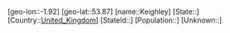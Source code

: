 ﻿---
location: [53.87,-1.92]
type: City
tags:
- geo/City


SpocWebEntityId: 31371
isDeleted: false
confidential: public

---
[geo-lon::-1.92]
[geo-lat::53.87]
[name::Keighley]
[State::]
[Country::[United_Kingdom](geo/Continent/Europe/United_Kingdom.md)]
[StateId::]
[Population::]
[Unknown::]

